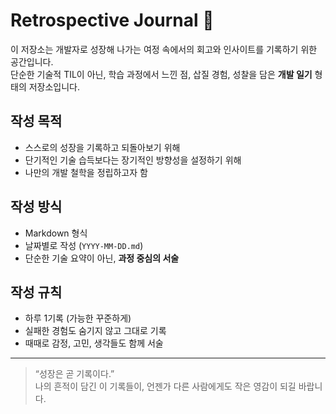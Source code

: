 # Retrospective Journal 📖

이 저장소는 개발자로 성장해 나가는 여정 속에서의 회고와 인사이트를 기록하기 위한 공간입니다.  
단순한 기술적 TIL이 아닌, 학습 과정에서 느낀 점, 삽질 경험, 성찰을 담은 **개발 일기** 형태의 저장소입니다.

## 작성 목적

- 스스로의 성장을 기록하고 되돌아보기 위해
- 단기적인 기술 습득보다는 장기적인 방향성을 설정하기 위해
- 나만의 개발 철학을 정립하고자 함

## 작성 방식

- Markdown 형식
- 날짜별로 작성 (`YYYY-MM-DD.md`)
- 단순한 기술 요약이 아닌, **과정 중심의 서술**

## 작성 규칙

- 하루 1기록 (가능한 꾸준하게)
- 실패한 경험도 숨기지 않고 그대로 기록
- 때때로 감정, 고민, 생각들도 함께 서술

---

> “성장은 곧 기록이다.”  
> 나의 흔적이 담긴 이 기록들이, 언젠가 다른 사람에게도 작은 영감이 되길 바랍니다.
